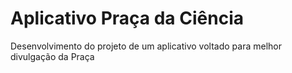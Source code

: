 # Aplicativo Praça da Ciência

Desenvolvimento do projeto de um aplicativo voltado para melhor divulgação da Praça
